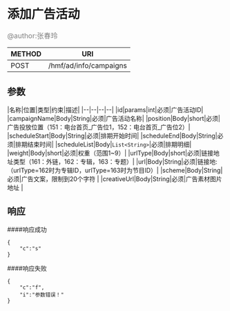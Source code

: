 
# 添加广告活动
<font color="gray" size="3">@author:张春玲</font>

|METHOD|URI|
|--|--|
|POST|/hmf/ad/info/campaigns|

## 参数

|名称|位置|类型|约束|描述|
|--|--|--|--|
|id|params|int|必须|广告活动ID|
|campaignName|Body|String|必须|广告活动名称|
|position|Body|short|必须|广告投放位置（151：电台首页_广告位1，152：电台首页_广告位2）|
|scheduleStart|Body|String|必须|排期开始时间|
|scheduleEnd|Body|String|必须|排期结束时间|
|scheduleList|Body|`List<String>`|必须|排期明细|
|weight|Body|short|必须|权重（范围1~9）|
|urlType|Body|short|必须|链接地址类型（161：外链，162：专辑，163：专题）|
|url|Body|String|必须|链接地:（urlType=162时为专辑ID，urlType=163时为节目ID）|
|scheme|Body|String|必须|广告文案，限制到20个字符 |
|creativeUrl|Body|String|必须|广告素材图片地址 |
## 响应
####响应成功
```
{
    "c":"s"
}
```
####响应失败
```
{
    "c":"f",
    "i":"参数错误！"
}
```